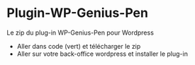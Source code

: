 # Plugin-WP-Genius-Pen
Le zip du plug-in WP-Genius-Pen pour Wordpress

* Aller dans code (vert) et télécharger le zip
* Aller sur votre back-office wordpress et installer le plug-in
